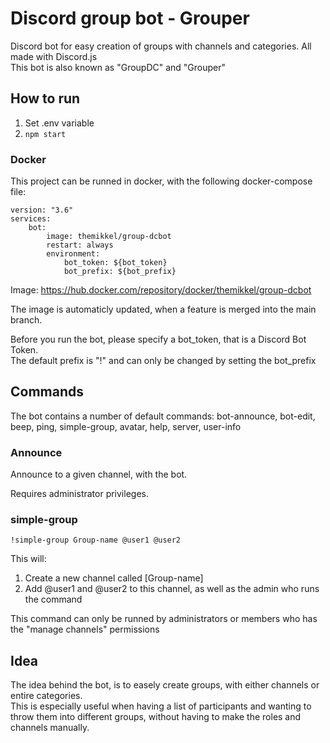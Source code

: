 # Discord group bot - Grouper
Discord bot for easy creation of groups with channels and categories. All made with Discord.js<br>
This bot is also known as "GroupDC" and "Grouper"

## How to run
1. Set .env variable
2. `npm start`

### Docker
This project can be runned in docker, with the following docker-compose file:
```
version: "3.6"
services:
    bot:
        image: themikkel/group-dcbot
        restart: always
        environment:
            bot_token: ${bot_token}
            bot_prefix: ${bot_prefix}
```
Image: https://hub.docker.com/repository/docker/themikkel/group-dcbot

The image is automaticly updated, when a feature is merged into the main branch.

Before you run the bot, please specify a bot_token, that is a Discord Bot Token.<br>
The default prefix is "!" and can only be changed by setting the bot_prefix

## Commands
The bot contains a number of default commands:
bot-announce, bot-edit, beep, ping, simple-group, avatar, help, server, user-info

### Announce
Announce to a given channel, with the bot.

Requires administrator privileges.

### simple-group
```
!simple-group Group-name @user1 @user2
```
This will:
1. Create a new channel called [Group-name]
2. Add @user1 and @user2 to this channel, as well as the admin who runs the command

This command can only be runned by administrators or members who has the "manage channels" permissions

## Idea
The idea behind the bot, is to easely create groups, with either channels or entire categories.<br>
This is especially useful when having a list of participants and wanting to throw them into different groups, without having to make the roles and channels manually.